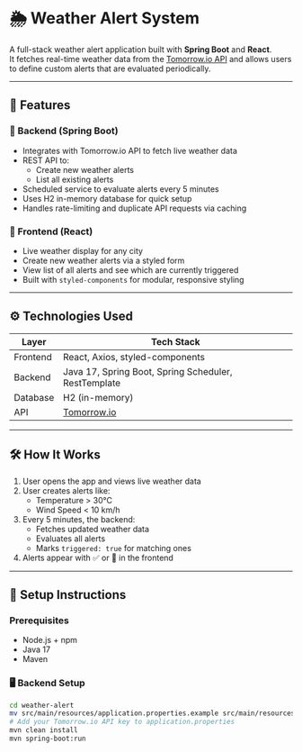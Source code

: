 # 🌦️ Weather Alert System

A full-stack weather alert application built with **Spring Boot** and **React**.  
It fetches real-time weather data from the [Tomorrow.io API](https://www.tomorrow.io/) and allows users to define custom
alerts that are evaluated periodically.

---

## 🚀 Features

### 🔧 Backend (Spring Boot)

- Integrates with Tomorrow.io API to fetch live weather data
- REST API to:
    - Create new weather alerts
    - List all existing alerts
- Scheduled service to evaluate alerts every 5 minutes
- Uses H2 in-memory database for quick setup
- Handles rate-limiting and duplicate API requests via caching

### 🎨 Frontend (React)

- Live weather display for any city
- Create new weather alerts via a styled form
- View list of all alerts and see which are currently triggered
- Built with `styled-components` for modular, responsive styling

---

## ⚙️ Technologies Used

| Layer    | Tech Stack                                           |
|----------|------------------------------------------------------|
| Frontend | React, Axios, styled-components                      |
| Backend  | Java 17, Spring Boot, Spring Scheduler, RestTemplate |
| Database | H2 (in-memory)                                       |
| API      | [Tomorrow.io](https://www.tomorrow.io/)              |

---

## 🛠️ How It Works

1. User opens the app and views live weather data
2. User creates alerts like:
    - Temperature > 30°C
    - Wind Speed < 10 km/h
3. Every 5 minutes, the backend:
    - Fetches updated weather data
    - Evaluates all alerts
    - Marks `triggered: true` for matching ones
4. Alerts appear with ✅ or 🚨 in the frontend

---

## 🔧 Setup Instructions

### Prerequisites

- Node.js + npm
- Java 17
- Maven

### 🖥️ Backend Setup

```bash
cd weather-alert
mv src/main/resources/application.properties.example src/main/resources/application.properties
# Add your Tomorrow.io API key to application.properties
mvn clean install
mvn spring-boot:run
